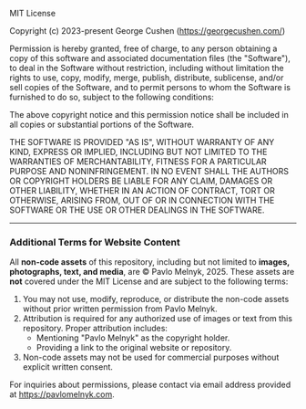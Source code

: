 MIT License

Copyright (c) 2023-present George Cushen (https://georgecushen.com/)

Permission is hereby granted, free of charge, to any person obtaining a copy
of this software and associated documentation files (the "Software"), to deal
in the Software without restriction, including without limitation the rights
to use, copy, modify, merge, publish, distribute, sublicense, and/or sell
copies of the Software, and to permit persons to whom the Software is
furnished to do so, subject to the following conditions:

The above copyright notice and this permission notice shall be included in all
copies or substantial portions of the Software.

THE SOFTWARE IS PROVIDED "AS IS", WITHOUT WARRANTY OF ANY KIND, EXPRESS OR
IMPLIED, INCLUDING BUT NOT LIMITED TO THE WARRANTIES OF MERCHANTABILITY,
FITNESS FOR A PARTICULAR PURPOSE AND NONINFRINGEMENT. IN NO EVENT SHALL THE
AUTHORS OR COPYRIGHT HOLDERS BE LIABLE FOR ANY CLAIM, DAMAGES OR OTHER
LIABILITY, WHETHER IN AN ACTION OF CONTRACT, TORT OR OTHERWISE, ARISING FROM,
OUT OF OR IN CONNECTION WITH THE SOFTWARE OR THE USE OR OTHER DEALINGS IN THE
SOFTWARE.

---

### Additional Terms for Website Content

All **non-code assets** of this repository, including but not limited to **images, photographs, text, and media**, are © Pavlo Melnyk, 2025. These assets are **not** covered under the MIT License and are subject to the following terms:

1. You may not use, modify, reproduce, or distribute the non-code assets without prior written permission from Pavlo Melnyk.
2. Attribution is required for any authorized use of images or text from this repository. Proper attribution includes:
   - Mentioning "Pavlo Melnyk" as the copyright holder.
   - Providing a link to the original website or repository.
3. Non-code assets may not be used for commercial purposes without explicit written consent.

For inquiries about permissions, please contact via email address provided at https://pavlomelnyk.com.